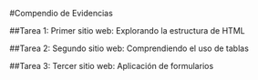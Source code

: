 #Compendio de Evidencias

##Tarea 1:
Primer sitio web: Explorando la estructura de HTML

##Tarea 2:
Segundo sitio web: Comprendiendo el uso de tablas

##Tarea 3:
Tercer sitio web: Aplicación de formularios